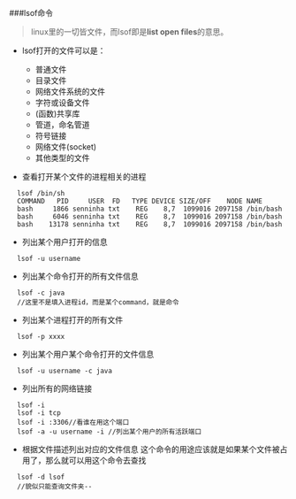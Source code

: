 ###lsof命令
> linux里的一切皆文件，而lsof即是**list open files**的意思。

- lsof打开的文件可以是：
  - 普通文件
  - 目录文件
  - 网络文件系统的文件
  - 字符或设备文件
  - (函数)共享库
  - 管道，命名管道
  - 符号链接
  - 网络文件(socket)
  - 其他类型的文件

- 查看打开某个文件的进程相关的进程
```
  lsof /bin/sh
  COMMAND   PID     USER  FD   TYPE DEVICE SIZE/OFF    NODE NAME
  bash     1866 senninha txt    REG    8,7  1099016 2097158 /bin/bash
  bash     6046 senninha txt    REG    8,7  1099016 2097158 /bin/bash
  bash    13178 senninha txt    REG    8,7  1099016 2097158 /bin/bash
```

- 列出某个用户打开的信息
```
  lsof -u username
```

- 列出某个命令打开的所有文件信息
```
  lsof -c java
  //这里不是填入进程id，而是某个command，就是命令
``` 

- 列出某个进程打开的所有文件
```
  lsof -p xxxx
```

- 列出某个用户某个命令打开的文件信息

```
  lsof -u username -c java
```

- 列出所有的网络链接
```
  lsof -i
  lsof -i tcp
  lsof -i :3306//看谁在用这个端口
  lsof -a -u username -i //列出某个用户的所有活跃端口
```

- 根据文件描述列出对应的文件信息
  这个命令的用途应该就是如果某个文件被占用了，那么就可以用这个命令去查找
```
  lsof -d lsof
  //貌似只能查询文件夹--
```
